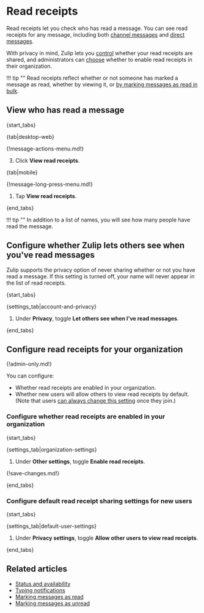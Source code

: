 # Read receipts

Read receipts let you check who has read a message. You can see read receipts
for any message, including both [channel messages](/help/introduction-to-channels)
and [direct messages](/help/direct-messages).

With privacy in mind, Zulip lets you [control][configure-personal-read-receipts]
whether your read receipts are shared, and administrators can
[choose][configure-organization-read-receipts] whether to enable read receipts in
their organization.

!!! tip ""
    Read receipts reflect whether or not someone has marked a message as read,
    whether by viewing it, or [by marking messages as read in
    bulk](/help/marking-messages-as-read).

## View who has read a message

{start_tabs}

{tab|desktop-web}

{!message-actions-menu.md!}

3. Click **View read receipts**.

{tab|mobile}

{!message-long-press-menu.md!}

1. Tap **View read receipts**.

{end_tabs}

!!! tip ""
    In addition to a list of names, you will see how many people have read
    the message.

## Configure whether Zulip lets others see when you've read messages

Zulip supports the privacy option of never sharing whether or not you have read
a message. If this setting is turned off, your name will never appear in the
list of read receipts.

{start_tabs}

{settings_tab|account-and-privacy}

1. Under **Privacy**, toggle **Let others see when I've read messages**.

{end_tabs}

## Configure read receipts for your organization

{!admin-only.md!}

You can configure:

* Whether read receipts are enabled in your organization.
* Whether new users will allow others to view read receipts by default. (Note
  that users [can always change this setting][configure-personal-read-receipts]
  once they join.)

### Configure whether read receipts are enabled in your organization

{start_tabs}

{settings_tab|organization-settings}

1. Under **Other settings**, toggle **Enable read receipts**.

{!save-changes.md!}

{end_tabs}

### Configure default read receipt sharing settings for new users

{start_tabs}

{settings_tab|default-user-settings}

1. Under **Privacy settings**, toggle **Allow other users to view read receipts**.

{end_tabs}

## Related articles

* [Status and availability](/help/status-and-availability)
* [Typing notifications](/help/typing-notifications)
* [Marking messages as read](/help/marking-messages-as-read)
* [Marking messages as unread](/help/marking-messages-as-unread)

[configure-personal-read-receipts]: /help/read-receipts#configure-whether-zulip-lets-others-see-when-youve-read-messages
[configure-organization-read-receipts]:
    /help/read-receipts#configure-whether-read-receipts-are-enabled-in-your-organization
